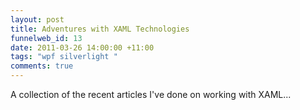 ```yaml
--- 
layout: post
title: Adventures with XAML Technologies
funnelweb_id: 13
date: 2011-03-26 14:00:00 +11:00
tags: "wpf silverlight "
comments: true
---
```

A collection of the recent articles I've done on working with XAML...
